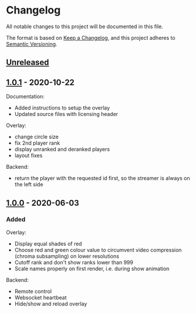 # Changelog
All notable changes to this project will be documented in this file.

The format is based on [Keep a Changelog](https://keepachangelog.com/en/1.0.0/),
and this project adheres to [Semantic Versioning](https://semver.org/spec/v2.0.0.html).

## [Unreleased]


## [1.0.1] - 2020-10-22
Documentation:
- Added instructions to setup the overlay
- Updated source files with licensing header

Overlay:
- change circle size
- fix 2nd player rank
- display unranked and deranked players
- layout fixes

Backend:
- return the player with the requested id first, so the streamer is always on the left side

## [1.0.0] - 2020-06-03
### Added
Overlay:
- Display equal shades of red
- Choose red and green colour value to circumvent video compression (chroma subsampling) on lower resolutions
- Cutoff rank and don't show ranks lower than 999
- Scale names properly on first render, i.e. during show animation

Backend:
- Remote control
- Websocket heartbeat
- Hide/show and reload overlay

[Unreleased]: https://github.com/aoe-assoc/aoe2-rating-overlay/compare/v1.0.1...HEAD
[1.0.1]: https://github.com/aoe-assoc/aoe2-rating-overlay/releases/tag/v1.0.1
[1.0.0]: https://github.com/aoe-assoc/aoe2-rating-overlay/releases/tag/v1.0.0
